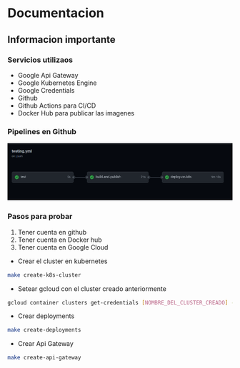 # Documentacion

## Informacion importante

### Servicios utilizaos
- Google Api Gateway
- Google Kubernetes Engine
- Google Credentials
- Github
- Github Actions para CI/CD
- Docker Hub para publicar las imagenes

### Pipelines en Github

![](docs/pipelines.png)

### Pasos para probar
1. Tener cuenta en github
2. Tener cuenta en Docker hub
3. Tener cuenta en Google Cloud


* Crear el cluster en kubernetes
```bash
make create-k8s-cluster
```

* Setear gcloud con el cluster creado anteriormente
  
```bash
gcloud container clusters get-credentials [NOMBRE_DEL_CLUSTER_CREADO] --region=[REGION_DEL_CLUSTER]
```

* Crear deployments

```bash
make create-deployments
```

* Crear Api Gateway
```bash
make create-api-gateway
```

